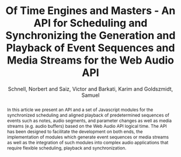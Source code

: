 --- 
title: "Of Time Engines and Masters - An API for Scheduling and Synchronizing the Generation and Playback of Event Sequences and Media Streams for the Web Audio API" 
abstract: "In this article we present an API and a set of Javascript modules for the synchronized scheduling and aligned playback of predetermined sequences of events such as notes, audio segments, and parameter changes as well as media streams (e.g. audio buffers) based on the Web Audio API logical time. The API has been designed to facilitate the development on both ends, the implementation of modules which generate event sequences or media streams as well as the integration of such modules into complex audio applications that require flexible scheduling, playback and synchronization." 
address: "Paris" 
author: "Schnell, Norbert and Saiz, Victor and Barkati, Karim and Goldszmidt, Samuel"
webAuthor: "Norbert Schnell, Victor Saiz, Karim Barkati, Samuel Goldszmidt" 
booktitle: "Proceedings of the International Web Audio Conference" 
editor: "Goldszmidt, Samuel and Schnell, Norbert and Saiz, Victor and Matuszewski, Benjamin" 
month: "Proceedings of the International Web Audio Conference"
pages: "" 
publisher: "IRCAM" 
series: "WAC '15"
track: "Paper"  
year: "2015" 
id: "2015_19" 
tags: year2015
media: undefined 
pdflink: undefined
ISSN: 2663-5844
---